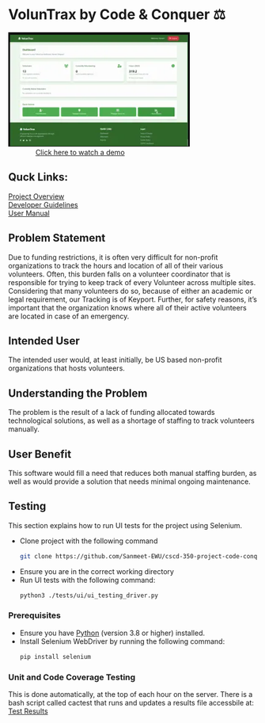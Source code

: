 # VolunTrax by Code & Conquer ⚖️
[![Demo Video](https://raw.githubusercontent.com/Sanmeet-EWU/cscd-350-project-code-conquer/refs/heads/main/Doc/v_demo_thumb.png)](https://youtu.be/VdgTkMpCSSs?si=SqvYzlEZajvCIPWZ)
<br>&nbsp;&nbsp;&nbsp;&nbsp;&nbsp;&nbsp;&nbsp;&nbsp;&nbsp;&nbsp;&nbsp;&nbsp;&nbsp;
[Click here to watch a demo](https://youtu.be/VdgTkMpCSSs?si=SqvYzlEZajvCIPWZ)

## Quck Links:
[Project Overview](https://github.com/Sanmeet-EWU/cscd-350-project-code-conquer/blob/main/Doc/Running%20Document.md)<br>
[Developer Guidelines](https://github.com/Sanmeet-EWU/cscd-350-project-code-conquer/blob/main/Doc/Developer%20Documentation.md)<br>
[User Manual](https://github.com/Sanmeet-EWU/cscd-350-project-code-conquer/blob/main/Doc/User%20Manual.md)


## Problem Statement
   
Due to funding restrictions, it is often very difficult for non-profit organizations to track the hours and location of all of their various volunteers. Often, this burden falls on a volunteer coordinator that is responsible for trying to keep track of every Volunteer across multiple sites. Considering that many volunteers do so, because of either an academic or legal requirement, our Tracking is of Keyport. Further, for safety reasons, it’s important that the organization knows where all of their active volunteers are located in case of an emergency.

## Intended User
The intended user would, at least initially, be US based non-profit organizations that hosts volunteers.

## Understanding the Problem
The problem is the result of a lack of funding allocated towards technological solutions, as well as a shortage of staffing to track volunteers manually.

## User Benefit
This software would fill a need that reduces both manual staffing burden, as well as would provide a solution that needs minimal ongoing maintenance. 

## Testing

This section explains how to run UI tests for the project using Selenium.
- Clone project with the following command
  ```bash
  git clone https://github.com/Sanmeet-EWU/cscd-350-project-code-conquer.git
- Ensure you are in the correct working directory
- Run UI tests with the following command:
  ```bash
  python3 ./tests/ui/ui_testing_driver.py
### Prerequisites
- Ensure you have [Python](https://www.python.org/downloads/) (version 3.8 or higher) installed.
- Install Selenium WebDriver by running the following command:
  ```bash
  pip install selenium

### Unit and Code Coverage Testing
This is done automatically, at the top of each hour on the server.  There is a bash script called cactest that runs and updates a results file accessbile at:
[Test Results](https://voluntrax.com/ct/volunteer_functions.php.html)
